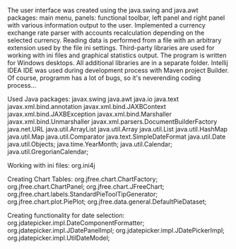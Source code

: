 The user interface was created using the java.swing and java.awt packages: 
main menu, panels: functional toolbar, left panel and right panel with various information output to the user. 
Implemented a currency exchange rate parser with accounts recalculation depending on the selected currency.
Reading data is performed from a file with an arbitrary extension used by the file ini settings. 
Third-party libraries are used for working with ini files and graphical statistics output. 
The program is written for Windows desktops. 
All additional libraries are in a separate folder. 
Intellij IDEA IDE was used during development process with Maven project Builder.
Of course, programm has a lot of bugs, so it's neverending coding process...

Used Java packages:
javax.swing
java.awt
java.io
java.text
javax.xml.bind.annotation
javax.xml.bind.JAXBContext
javax.xml.bind.JAXBException
javax.xml.bind.Marshaller
javax.xml.bind.Unmarshaller
javax.xml.parsers.DocumentBuilderFactory
java.net.URL
java.util.ArrayList
java.util.Array
java.util.List
java.util.HashMap
java.util.Map
java.util.Comparator
java.text.SimpleDateFormat
java.util.Date
java.util.Objects;
java.time.YearMonth;
java.util.Calendar;
java.util.GregorianCalendar;

Working with ini files:
org.ini4j

Creating Chart Tables: 
org.jfree.chart.ChartFactory;
org.jfree.chart.ChartPanel;
org.jfree.chart.JFreeChart;
org.jfree.chart.labels.StandardPieToolTipGenerator;
org.jfree.chart.plot.PiePlot;
org.jfree.data.general.DefaultPieDataset;

Creating functionality for date selection:
org.jdatepicker.impl.DateComponentFormatter;
org.jdatepicker.impl.JDatePanelImpl;
org.jdatepicker.impl.JDatePickerImpl;
org.jdatepicker.impl.UtilDateModel;
